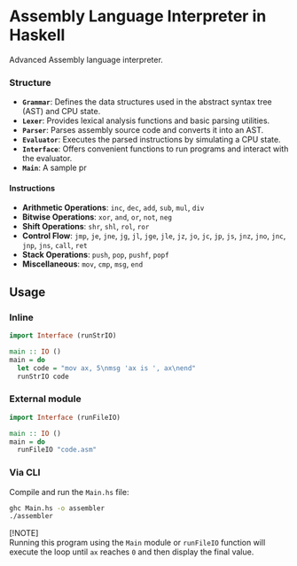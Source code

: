 # Assembly Language Interpreter in Haskell

Advanced Assembly language interpreter.

### Structure

- **`Grammar`**: Defines the data structures used in the abstract syntax tree (AST) and CPU state.
- **`Lexer`**: Provides lexical analysis functions and basic parsing utilities.
- **`Parser`**: Parses assembly source code and converts it into an AST.
- **`Evaluator`**: Executes the parsed instructions by simulating a CPU state.
- **`Interface`**: Offers convenient functions to run programs and interact with the evaluator.
- **`Main`**: A sample pr

#### Instructions

- **Arithmetic Operations**: `inc`, `dec`, `add`, `sub`, `mul`, `div`
- **Bitwise Operations**: `xor`, `and`, `or`, `not`, `neg`
- **Shift Operations**: `shr`, `shl`, `rol`, `ror`
- **Control Flow**: `jmp`, `je`, `jne`, `jg`, `jl`, `jge`, `jle`, `jz`, `jo`, `jc`, `jp`, `js`, `jnz`, `jno`, `jnc`, `jnp`, `jns`, `call`, `ret`
- **Stack Operations**: `push`, `pop`, `pushf`, `popf`
- **Miscellaneous**: `mov`, `cmp`, `msg`, `end`

## Usage

### Inline

```haskell
import Interface (runStrIO)

main :: IO ()
main = do
  let code = "mov ax, 5\nmsg 'ax is ', ax\nend"
  runStrIO code
```

### External module

```haskell
import Interface (runFileIO)

main :: IO ()
main = do
  runFileIO "code.asm"
```

### Via CLI

Compile and run the `Main.hs` file:

```bash
ghc Main.hs -o assembler
./assembler
```

[!NOTE]  
Running this program using the `Main` module or `runFileIO` function will execute the loop until `ax` reaches `0` and then display the final value.